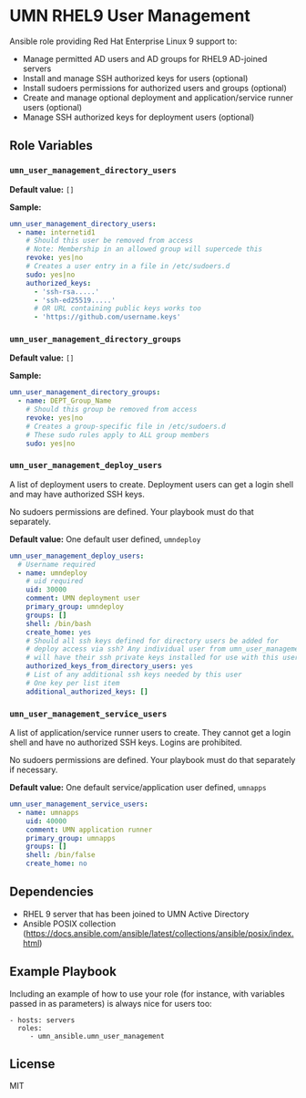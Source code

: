 UMN RHEL9 User Management
=========
Ansible role providing Red Hat Enterprise Linux 9 support to:

* Manage permitted AD users and AD groups for RHEL9 AD-joined servers
* Install and manage SSH authorized keys for users (optional)
* Install sudoers permissions for authorized users and groups (optional)
* Create and manage optional deployment and application/service runner users (optional)
* Manage SSH authorized keys for deployment users (optional)

Role Variables
--------------

### `umn_user_management_directory_users`
**Default value:** `[]`

**Sample:**
```yaml
umn_user_management_directory_users:
  - name: internetid1
    # Should this user be removed from access
    # Note: Membership in an allowed group will supercede this
    revoke: yes|no
    # Creates a user entry in a file in /etc/sudoers.d
    sudo: yes|no
    authorized_keys:
      - 'ssh-rsa.....'
      - 'ssh-ed25519.....'
      # OR URL containing public keys works too
      - 'https://github.com/username.keys'
```

### `umn_user_management_directory_groups`
**Default value:** `[]`

**Sample:**
```yaml
umn_user_management_directory_groups:
  - name: DEPT_Group_Name
    # Should this group be removed from access
    revoke: yes|no
    # Creates a group-specific file in /etc/sudoers.d
    # These sudo rules apply to ALL group members
    sudo: yes|no
```

### `umn_user_management_deploy_users`
A list of deployment users to create. Deployment users can get a login shell
and may have authorized SSH keys.

No sudoers permissions are defined. Your playbook must do that separately.

**Default value:** One default user defined, `umndeploy`
```yaml
umn_user_management_deploy_users:
  # Username required
  - name: umndeploy
    # uid required
    uid: 30000
    comment: UMN deployment user
    primary_group: umndeploy
    groups: []
    shell: /bin/bash
    create_home: yes
    # Should all ssh keys defined for directory users be added for
    # deploy access via ssh? Any individual user from umn_user_management_directory_users
    # will have their ssh private keys installed for use with this user
    authorized_keys_from_directory_users: yes
    # List of any additional ssh keys needed by this user
    # One key per list item
    additional_authorized_keys: []
```

### `umn_user_management_service_users`
A list of application/service runner users to create. They cannot get a login shell
and have no authorized SSH keys. Logins are prohibited.

No sudoers permissions are defined. Your playbook must do that separately if necessary.

**Default value:** One default service/application user defined, `umnapps`
```yaml
umn_user_management_service_users:
  - name: umnapps
    uid: 40000
    comment: UMN application runner
    primary_group: umnapps
    groups: []
    shell: /bin/false
    create_home: no
```

Dependencies
------------

* RHEL 9 server that has been joined to UMN Active Directory
* Ansible POSIX collection (https://docs.ansible.com/ansible/latest/collections/ansible/posix/index.html)

Example Playbook
----------------

Including an example of how to use your role (for instance, with variables passed in as parameters) is always nice for users too:

    - hosts: servers
      roles:
         - umn_ansible.umn_user_management

License
-------

MIT

